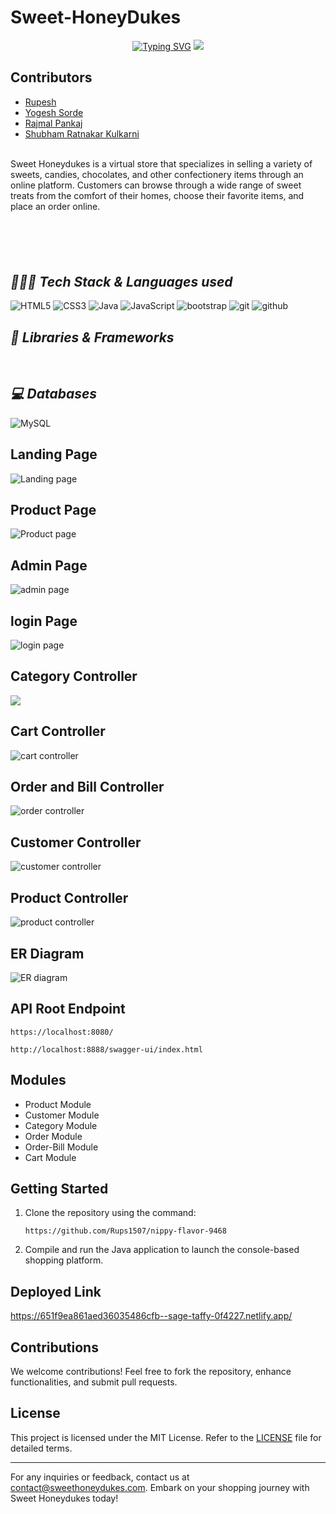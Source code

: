 # Sweet-HoneyDukes

<p align="center">
 <a href="https://git.io/typing-svg"><img src="https://readme-typing-svg.demolab.com?font=Delicious+Handrawn&weight=100&size=53&pause=1000&color=C3F70C&center=true&vCenter=true&width=605&height=118&lines=Sweet+Honeydukes" alt="Typing SVG" /></a>
<img src="FrontEnd/AssetsIndexPage/Shop.png"/>
</p>


## Contributors

- [Rupesh](https://github.com/Rups1507)
- [Yogesh Sorde](https://github.com/YogeshSorde)
- [Rajmal Pankaj](https://github.com/Rajmalpankaj786)
- [Shubham Ratnakar Kulkarni](https://github.com/Shubham17121999)





<br>
Sweet Honeydukes is a virtual store that specializes in selling a variety of sweets, candies, chocolates, and other confectionery items through an online platform. Customers can browse through a wide range of sweet treats from the comfort of their homes, choose their favorite items, and place an order online.

### <h2 style="margin-top:100px ;"><i>👨🏻‍💻 Tech Stack & Languages used</i></h2>
![HTML5](https://img.shields.io/badge/HTML5-E34F26?style=for-the-badge&logo=html5&logoColor=white)
![CSS3](https://img.shields.io/badge/CSS3-1572B6?style=for-the-badge&logo=css3&logoColor=white)
![Java](https://img.shields.io/badge/Java-ED8B00?style=for-the-badge&logo=java&logoColor=white)
![JavaScript](https://img.shields.io/badge/JavaScript-323330?style=for-the-badge&logo=javascript&logoColor=F7DF1E)
<img src="https://img.shields.io/badge/Libraries-563D7C?style=for-the-badge&logo=bootstrap&logoColor=white" alt="bootstrap" />
<img src="https://img.shields.io/badge/Git-f44d27?style=for-the-badge&logo=git&logoColor=white" alt="git" />
<img src="https://img.shields.io/badge/GitHub-100000?style=for-the-badge&logo=github&logoColor=white" alt="github" />



### <h2><i>🚀 Libraries & Frameworks</i></h2>
<a href="" target="blank"><img src="https://img.shields.io/static/v1?style=for-the-badge&message=Spring&color=852100&label=" alt=""/></a>
<a href="" target="blank"><img src="https://img.shields.io/static/v1?style=for-the-badge&message=SpringBoot&color=00d09c&label=" alt="" /></a>
<a href="" target="blank"><img src="https://img.shields.io/static/v1?style=for-the-badge&message=Hibernate&color=000030&label=" alt=""/></a>
<a href="" target="blank"><img src="https://img.shields.io/static/v1?style=for-the-badge&message=JDBC&color=400030&label=" alt=""/></a>
<a href="" target="blank"><img src="https://img.shields.io/static/v1?style=for-the-badge&message=Servlets&color=700030&label=" alt=""/></a>


### <h2><i>💻 Databases</i></h2>
![MySQL](https://img.shields.io/badge/MySQL-00000F?style=for-the-badge&logo=mysql&logoColor=white)



## Landing Page
![Landing page](<readmephoto/Screenshot (1954).png>)
## Product Page
![Product page](<readmephoto/Screenshot (215).png>)

## Admin Page
![admin page](<readmephoto/Screenshot (216).png>)

## login Page
![login page](<readmephoto/Screenshot (1955).png>)

## Category Controller
<img src="https://masai-course.s3.ap-south-1.amazonaws.com/editor/uploads/2023-04-10/categoryController_679746.png"/>

## Cart Controller
![cart controller](readmephoto/cart-controller.PNG)

## Order and Bill Controller
![order controller](readmephoto/sweet-order-controller.PNG)

## Customer Controller
![customer controller](readmephoto/customer-controller.PNG)

## Product Controller
![product controller](readmephoto/sweet-item-controller.PNG)

## ER Diagram
![ER diagram](<readmephoto/ER diagram sweet honeydukes.PNG>)
## API Root Endpoint

```
https://localhost:8080/
```

```
http://localhost:8888/swagger-ui/index.html
```

## Modules
- Product Module
- Customer Module
- Category Module
- Order Module
- Order-Bill Module
- Cart Module


## Getting Started

1. Clone the repository using the command:
   ```
   https://github.com/Rups1507/nippy-flavor-9468
   ```

2. Compile and run the Java application to launch the console-based shopping platform.

## Deployed Link

https://651f9ea861aed36035486cfb--sage-taffy-0f4227.netlify.app/
## Contributions

We welcome contributions! Feel free to fork the repository, enhance functionalities, and submit pull requests.

## License

This project is licensed under the MIT License. Refer to the [LICENSE](LICENSE) file for detailed terms.

---

For any inquiries or feedback, contact us at [contact@sweethoneydukes.com](mailto:contact@sweethoneydukes.com). Embark on your shopping journey with Sweet Honeydukes today!

